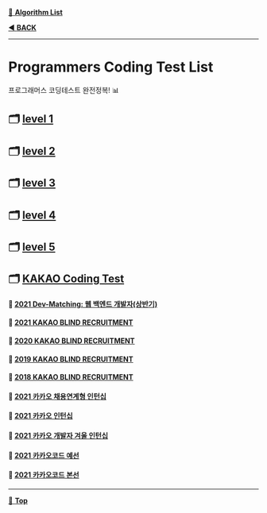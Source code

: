 [:file_folder: **Algorithm List**](https://github.com/dlalstj0213/Study.Algorithm_Java)

[:arrow_backward: **BACK**](../)

---

# Programmers Coding Test List

프로그래머스 코딩테스트 완전정복! 📊

## 🗂 [level 1](./level1)
## 🗂 [level 2](./leve2)
## 🗂 [level 3](./leve3)
## 🗂 [level 4](./leve4)
## 🗂 [level 5](./leve5)
## 🗂 [KAKAO Coding Test]()
#### 📁 [**2021 Dev-Matching: 웹 백엔드 개발자(상반기)**](./kakao_2021_dev_matching_1st_half)
#### 📁 [**2021 KAKAO BLIND RECRUITMENT**]()
#### 📁 [**2020 KAKAO BLIND RECRUITMENT**]()
#### 📁 [**2019 KAKAO BLIND RECRUITMENT**]()
#### 📁 [**2018 KAKAO BLIND RECRUITMENT**]()
#### 📁 [**2021 카카오 채용연계형 인턴십**]()
#### 📁 [**2021 카카오 인턴십**]()
#### 📁 [**2021 카카오 개발자 겨울 인턴십**]()
#### 📁 [**2021 카카오코드 예선**]()
#### 📁 [**2021 카카오코드 본선**]()

---

[:arrow_up_small: **Top**](#)